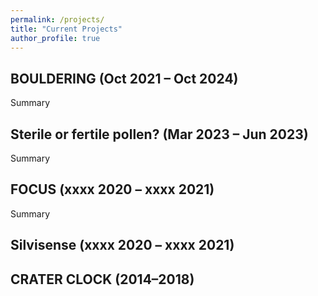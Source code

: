 ```yaml
---
permalink: /projects/
title: "Current Projects"
author_profile: true
---
```


## BOULDERING (Oct 2021 – Oct 2024)
Summary

## Sterile or fertile pollen? (Mar 2023 – Jun 2023)
Summary

## FOCUS (xxxx 2020 – xxxx 2021)
Summary

## Silvisense (xxxx 2020 – xxxx 2021)

## CRATER CLOCK (2014–2018)
